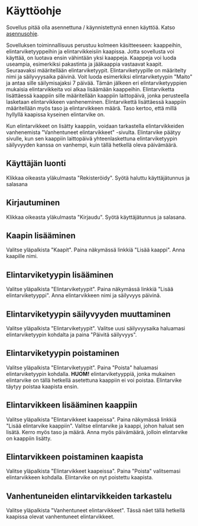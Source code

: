 # Käyttöohje
Sovellus pitää olla asennettuna / käynnistettynä ennen käyttöä. Katso [asennusohje](asennusohje.md).

Sovelluksen toiminnallisuus perustuu kolmeen käsitteeseen: kaappeihin, elintarviketyyppeihin ja elintarvikkeisiin kaapissa. Jotta sovellusta voi käyttää, on luotava ensin vähintään yksi kaappeja. Kaappeja voi luoda useampia, esimerkiksi pakastinta ja jääkaappia vastaavat kaapit. Seuraavaksi määritellään elintarviketyypit. Elintarviketyypille on määritelty nimi ja säilyvyysaika päivinä. Voit luoda esimerkiksi elintarviketyypin "Maito" ja antaa sille säilymisajaksi 7 päivää. Tämän jälkeen eri elintarviketyyppien mukaisia elintarvikkeita voi alkaa lisäämään kaappeihin. Elintarviketta lisättäessä kaappiin sille määritellään kaappiin laittopäivä, jonka perusteella lasketaan elintarvikkeen vanheneminen. Elintarvikettä lisättäessä kaappiin määritellään myös taso ja elintarvikkeen määrä. Taso kertoo, että millä hyllyllä kaapissa kyseinen elintarvike on.

Kun elintarvikkeet on lisätty kaappiin, voidaan tarkastella elintarvikkeiden vanhenemista "Vanhentuneet elintarvikkeet" -sivulta. Elintarvike päätyy sivulle, kun sen kaappiin laittopäivä yhteenlaskettuna elintarviketyypin säilyvyyden kanssa on vanhempi, kuin tällä hetkellä oleva päivämäärä.  

## Käyttäjän luonti
Klikkaa oikeasta yläkulmasta "Rekisteröidy". Syötä haluttu käyttäjätunnus ja salasana

## Kirjautuminen
Klikkaa oikeasta yläkulmasta "Kirjaudu". Syötä käyttäjätunnus ja salasana.

## Kaapin lisääminen
Valitse yläpalkista "Kaapit". Paina näkymässä linkkiä "Lisää kaappi". Anna kaapille nimi. 

## Elintarviketyypin lisääminen
Valitse yläpalkista "Elintarviketyypit". Paina näkymässä linkkiä "Lisää elintarviketyyppi". Anna elintarvikkeen nimi ja
säilyvyys päivinä.

## Elintarviketyypin säilyvyyden muuttaminen
Valitse yläpalkista "Elintarviketyypit". Valitse uusi säilyvyysaika haluamasi elintarviketyypin kohdalta ja paina "Päivitä säilyvyys". 

## Elintarviketyypin poistaminen
Valitse yläpalkista "Elintarviketyypit". Paina "Poista" haluamasi elintarviketyypin kohdalla. __HUOM!__ elintarviketyyppiä, jonka mukainen elintarvike on tällä hetkellä asetettuna kaappiin ei voi poistaa. Elintarvike täytyy poistaa kaapista ensin.

## Elintarvikkeen lisääminen kaappiin
Valitse yläpalkista "Elintarvikkeet kaapeissa". Paina näkymässä linkkiä "Lisää elintarvike kaappiin". 
Valitse elintarvike ja kaappi, johon haluat sen lisätä. Kerro myös taso ja määrä. Anna myös päivämäärä, jolloin
elintarvike on kaappiin lisätty. 

## Elintarvikkeen poistaminen kaapista
Valitse yläpalkista "Elintarvikkeet kaapeissa". Paina "Poista" valitsemasi elintarvikkeen kohdalla. Elintarvike on nyt poistettu kaapista. 

## Vanhentuneiden elintarvikkeiden tarkastelu
Valitse yläpalkista "Vanhentuneet elintarvikkeet". Tässä näet tällä hetkellä kaapissa olevat vanhentuneet elintarvikkeet.

